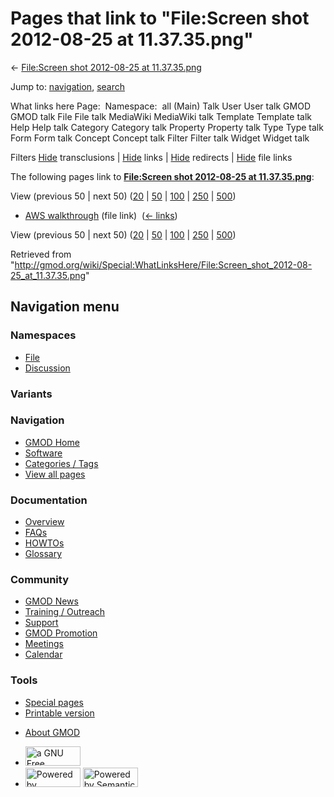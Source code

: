 <div id="mw-page-base" class="noprint">

</div>

<div id="mw-head-base" class="noprint">

</div>

<div id="content" class="mw-body" role="main">

<span id="top"></span>

<div id="mw-js-message" style="display:none;">

</div>



# <span dir="auto">Pages that link to "File:Screen shot 2012-08-25 at 11.37.35.png"</span>

<div id="bodyContent">

<div id="contentSub">

← [File:Screen shot 2012-08-25 at
11.37.35.png](/wiki/File:Screen_shot_2012-08-25_at_11.37.35.png "File:Screen shot 2012-08-25 at 11.37.35.png")

</div>

<div id="jump-to-nav" class="mw-jump">

Jump to: [navigation](#mw-navigation), [search](#p-search)

</div>

<div id="mw-content-text">

What links here Page:  Namespace:  all (Main) Talk User User talk GMOD
GMOD talk File File talk MediaWiki MediaWiki talk Template Template talk
Help Help talk Category Category talk Property Property talk Type Type
talk Form Form talk Concept Concept talk Filter Filter talk Widget
Widget talk

Filters
[Hide](/mediawiki/index.php?title=Special:WhatLinksHere/File:Screen_shot_2012-08-25_at_11.37.35.png&hidetrans=1 "Special:WhatLinksHere/File:Screen shot 2012-08-25 at 11.37.35.png")
transclusions \|
[Hide](/mediawiki/index.php?title=Special:WhatLinksHere/File:Screen_shot_2012-08-25_at_11.37.35.png&hidelinks=1 "Special:WhatLinksHere/File:Screen shot 2012-08-25 at 11.37.35.png")
links \|
[Hide](/mediawiki/index.php?title=Special:WhatLinksHere/File:Screen_shot_2012-08-25_at_11.37.35.png&hideredirs=1 "Special:WhatLinksHere/File:Screen shot 2012-08-25 at 11.37.35.png")
redirects \|
[Hide](/mediawiki/index.php?title=Special:WhatLinksHere/File:Screen_shot_2012-08-25_at_11.37.35.png&hideimages=1 "Special:WhatLinksHere/File:Screen shot 2012-08-25 at 11.37.35.png")
file links

The following pages link to **[File:Screen shot 2012-08-25 at
11.37.35.png](/wiki/File:Screen_shot_2012-08-25_at_11.37.35.png "File:Screen shot 2012-08-25 at 11.37.35.png")**:

View (previous 50 \| next 50)
([20](/mediawiki/index.php?title=Special:WhatLinksHere/File:Screen_shot_2012-08-25_at_11.37.35.png&limit=20 "Special:WhatLinksHere/File:Screen shot 2012-08-25 at 11.37.35.png")
\|
[50](/mediawiki/index.php?title=Special:WhatLinksHere/File:Screen_shot_2012-08-25_at_11.37.35.png&limit=50 "Special:WhatLinksHere/File:Screen shot 2012-08-25 at 11.37.35.png")
\|
[100](/mediawiki/index.php?title=Special:WhatLinksHere/File:Screen_shot_2012-08-25_at_11.37.35.png&limit=100 "Special:WhatLinksHere/File:Screen shot 2012-08-25 at 11.37.35.png")
\|
[250](/mediawiki/index.php?title=Special:WhatLinksHere/File:Screen_shot_2012-08-25_at_11.37.35.png&limit=250 "Special:WhatLinksHere/File:Screen shot 2012-08-25 at 11.37.35.png")
\|
[500](/mediawiki/index.php?title=Special:WhatLinksHere/File:Screen_shot_2012-08-25_at_11.37.35.png&limit=500 "Special:WhatLinksHere/File:Screen shot 2012-08-25 at 11.37.35.png"))

- [AWS walkthrough](/wiki/AWS_walkthrough "AWS walkthrough") (file link)
  ‎ <span class="mw-whatlinkshere-tools">([←
  links](/mediawiki/index.php?title=Special:WhatLinksHere&target=AWS+walkthrough "Special:WhatLinksHere"))</span>

View (previous 50 \| next 50)
([20](/mediawiki/index.php?title=Special:WhatLinksHere/File:Screen_shot_2012-08-25_at_11.37.35.png&limit=20 "Special:WhatLinksHere/File:Screen shot 2012-08-25 at 11.37.35.png")
\|
[50](/mediawiki/index.php?title=Special:WhatLinksHere/File:Screen_shot_2012-08-25_at_11.37.35.png&limit=50 "Special:WhatLinksHere/File:Screen shot 2012-08-25 at 11.37.35.png")
\|
[100](/mediawiki/index.php?title=Special:WhatLinksHere/File:Screen_shot_2012-08-25_at_11.37.35.png&limit=100 "Special:WhatLinksHere/File:Screen shot 2012-08-25 at 11.37.35.png")
\|
[250](/mediawiki/index.php?title=Special:WhatLinksHere/File:Screen_shot_2012-08-25_at_11.37.35.png&limit=250 "Special:WhatLinksHere/File:Screen shot 2012-08-25 at 11.37.35.png")
\|
[500](/mediawiki/index.php?title=Special:WhatLinksHere/File:Screen_shot_2012-08-25_at_11.37.35.png&limit=500 "Special:WhatLinksHere/File:Screen shot 2012-08-25 at 11.37.35.png"))

</div>

<div class="printfooter">

Retrieved from
"<http://gmod.org/wiki/Special:WhatLinksHere/File:Screen_shot_2012-08-25_at_11.37.35.png>"

</div>

<div id="catlinks" class="catlinks catlinks-allhidden">

</div>

<div class="visualClear">

</div>

</div>

</div>

<div id="mw-navigation">

## Navigation menu

<div id="mw-head">



<div id="left-navigation">

<div id="p-namespaces" class="vectorTabs" role="navigation"
aria-labelledby="p-namespaces-label">

### Namespaces

- <span id="ca-nstab-image"><a href="/wiki/File:Screen_shot_2012-08-25_at_11.37.35.png"
  accesskey="c" title="View the file page [c]">File</a></span>
- <span id="ca-talk"><a
  href="/mediawiki/index.php?title=File_talk:Screen_shot_2012-08-25_at_11.37.35.png&amp;action=edit&amp;redlink=1"
  accesskey="t"
  title="Discussion about the content page [t]">Discussion</a></span>

</div>

<div id="p-variants" class="vectorMenu emptyPortlet" role="navigation"
aria-labelledby="p-variants-label">

### 

### Variants[](#)

<div class="menu">

</div>

</div>

</div>

<div id="right-navigation">





</div>



</div>

</div>

</div>

<div id="mw-panel">

<div id="p-logo" role="banner">

<a href="/wiki/Main_Page"
style="background-image: url(http://gmod.org/images/GMOD-cogs.png);"
title="Visit the main page"></a>

</div>

<div id="p-Navigation" class="portal" role="navigation"
aria-labelledby="p-Navigation-label">

### Navigation

<div class="body">

- <span id="n-GMOD-Home">[GMOD Home](/wiki/Main_Page)</span>
- <span id="n-Software">[Software](/wiki/GMOD_Components)</span>
- <span id="n-Categories-.2F-Tags">[Categories /
  Tags](/wiki/Categories)</span>
- <span id="n-View-all-pages">[View all
  pages](/wiki/Special:AllPages)</span>

</div>

</div>

<div id="p-Documentation" class="portal" role="navigation"
aria-labelledby="p-Documentation-label">

### Documentation

<div class="body">

- <span id="n-Overview">[Overview](/wiki/Overview)</span>
- <span id="n-FAQs">[FAQs](/wiki/Category:FAQ)</span>
- <span id="n-HOWTOs">[HOWTOs](/wiki/Category:HOWTO)</span>
- <span id="n-Glossary">[Glossary](/wiki/Glossary)</span>

</div>

</div>

<div id="p-Community" class="portal" role="navigation"
aria-labelledby="p-Community-label">

### Community

<div class="body">

- <span id="n-GMOD-News">[GMOD News](/wiki/GMOD_News)</span>
- <span id="n-Training-.2F-Outreach">[Training /
  Outreach](/wiki/Training_and_Outreach)</span>
- <span id="n-Support">[Support](/wiki/Support)</span>
- <span id="n-GMOD-Promotion">[GMOD
  Promotion](/wiki/GMOD_Promotion)</span>
- <span id="n-Meetings">[Meetings](/wiki/Meetings)</span>
- <span id="n-Calendar">[Calendar](/wiki/Calendar)</span>

</div>

</div>

<div id="p-tb" class="portal" role="navigation"
aria-labelledby="p-tb-label">

### Tools

<div class="body">

- <span id="t-specialpages"><a href="/wiki/Special:SpecialPages" accesskey="q"
  title="A list of all special pages [q]">Special pages</a></span>
- <span id="t-print"><a
  href="/mediawiki/index.php?title=Special:WhatLinksHere/File:Screen_shot_2012-08-25_at_11.37.35.png&amp;printable=yes"
  rel="alternate" accesskey="p"
  title="Printable version of this page [p]">Printable version</a></span>

</div>

</div>

</div>

</div>

<div id="footer" role="contentinfo">

- <span id="footer-places-about">[About
  GMOD](/wiki/GMOD:About "GMOD:About")</span>

<!-- -->

- <span id="footer-copyrightico">[<img src="http://www.gnu.org/graphics/gfdl-logo-small.png" width="88"
  height="31" alt="a GNU Free Documentation License" />](http://www.gnu.org/licenses/fdl-1.3.html)</span>
- <span id="footer-poweredbyico">[<img src="/mediawiki/skins/common/images/poweredby_mediawiki_88x31.png"
  width="88" height="31" alt="Powered by MediaWiki" />](//www.mediawiki.org/)
  [<img
  src="/mediawiki/extensions/SemanticMediaWiki/includes/../resources/images/smw_button.png"
  width="88" height="31" alt="Powered by Semantic MediaWiki" />](https://www.semantic-mediawiki.org/wiki/Semantic_MediaWiki)</span>

<div style="clear:both">

</div>

</div>

